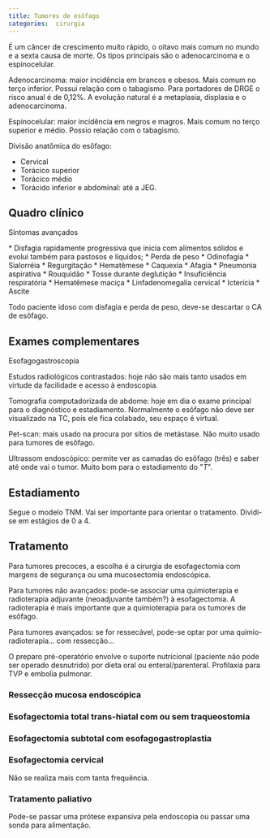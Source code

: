 ```yaml
---
title: Tumores de esôfago
categories:  cirurgia
---
```


É um câncer de crescimento muito rápido, o oitavo mais comum no mundo e a sexta causa de morte. Os tipos principais são o adenocarcinoma e o espinocelular.

Adenocarcinoma: maior incidência em brancos e obesos. Mais comum no terço inferior. Possui relação com o tabagismo. Para portadores de DRGE o risco anual é de 0,12%. A evolução natural é a metaplasia, displasia e o adenocarcinoma.

Espinocelular: maior incidência em negros e magros. Mais comum no terço superior e médio. Possio relação com o tabagismo.

Divisão anatômica do esôfago:

* Cervical
* Torácico superior
* Torácico médio
* Torácido inferior e abdominal: até a JEG.

## Quadro clínico

<p class="caixa-title">Sintomas avançados</p><div class="caixa" markdown="1">
* Disfagia rapidamente progressiva que inicia com alimentos sólidos e evolui também para pastosos e líquidos;
* Perda de peso
* Odinofagia
* Sialorréia
* Regurgitação
* Hematêmese
* Caquexia
* Afagia
* Pneumonia aspirativa
* Rouquidão
* Tosse durante deglutição
* Insuficiência respiratória
* Hematêmese maciça
* Linfadenomegalia cervical
* Icterícia
* Ascite
</div>

Todo paciente idoso com disfagia e perda de peso, deve-se descartar o CA de esôfago.

## Exames complementares

Esofagogastroscopia

Estudos radiológicos contrastados: hoje não são mais tanto usados em virtude da facilidade e acesso à endoscopia.

Tomografia computadorizada de abdome: hoje em dia o exame principal para o diagnóstico e estadiamento. Normalmente o esôfago não deve ser visualizado na TC, pois ele fica colabado, seu espaço é virtual.

Pet-scan: mais usado na procura por sítios de metástase. Não muito usado para tumores de esôfago.

Ultrassom endoscópico: permite ver as camadas do esôfago (três) e saber até onde vai o tumor. Muito bom para o estadiamento do "_T_".

## Estadiamento

Segue o modelo TNM. Vai ser importante para orientar o tratamento. Dividi-se em estágios de 0 a 4.

## Tratamento

Para tumores precoces, a escolha é a  cirurgia de esofagectomia com margens de segurança ou uma mucosectomia endoscópica.

Para tumores não avançados: pode-se associar uma quimioterapia e radioterapia adjuvante (neoadjuvante também?) à esofagectomia. A radioterapia é mais importante que a quimioterapia para os tumores de esôfago.

Para tumores avançados: se for ressecável, pode-se optar por uma quimio-radioterapia... com ressecção...

O preparo pré-operatório envolve o suporte nutricional (paciente não pode ser operado desnutrido) por dieta oral ou enteral/parenteral. Profilaxia para TVP e embolia pulmonar.

### Ressecção mucosa endoscópica

### Esofagectomia total trans-hiatal com ou sem traqueostomia

### Esofagectomia subtotal com esofagogastroplastia

### Esofagectomia cervical

Não se realiza mais com tanta frequência.

### Tratamento paliativo

Pode-se passar uma prótese expansiva pela endoscopia ou passar uma sonda para alimentação.
